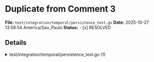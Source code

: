 # Duplicate from Comment 3

**File:** `test/integration/temporal/persistence_test.go`
**Date:** 2025-10-27 13:58:54 America/Sao_Paulo
**Status:** - [x] RESOLVED

## Details

<details>
<summary>test/integration/temporal/persistence_test.go (1)</summary><blockquote>

`38-39`: **Namespace pin on restart addressed.**

Explicitly setting restartCfg.Namespace ensures describe targets the correct namespace across restarts. Good follow‑through on the earlier suggestion.

</blockquote></details>
